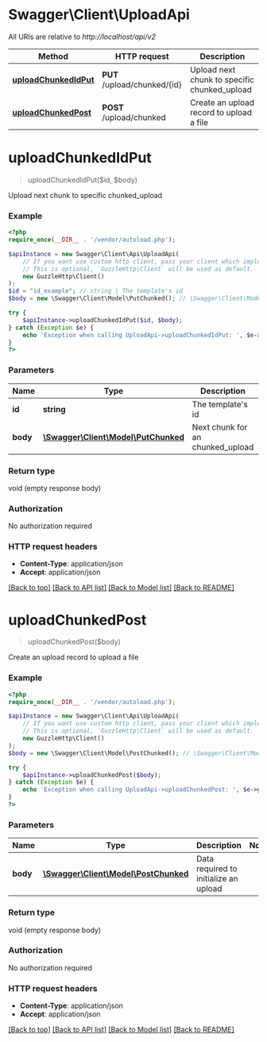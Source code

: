 # Swagger\Client\UploadApi

All URIs are relative to *http://localhost/api/v2*

 Method                                                    | HTTP request                 | Description                                  
-----------------------------------------------------------|------------------------------|----------------------------------------------
 [**uploadChunkedIdPut**](UploadApi.md#uploadChunkedIdPut) | **PUT** /upload/chunked/{id} | Upload next chunk to specific chunked_upload 
 [**uploadChunkedPost**](UploadApi.md#uploadChunkedPost)   | **POST** /upload/chunked     | Create an upload record to upload a file     

# **uploadChunkedIdPut**

> uploadChunkedIdPut($id, $body)

Upload next chunk to specific chunked_upload

### Example

```php
<?php
require_once(__DIR__ . '/vendor/autoload.php');

$apiInstance = new Swagger\Client\Api\UploadApi(
    // If you want use custom http client, pass your client which implements `GuzzleHttp\ClientInterface`.
    // This is optional, `GuzzleHttp\Client` will be used as default.
    new GuzzleHttp\Client()
);
$id = "id_example"; // string | The template's id
$body = new \Swagger\Client\Model\PutChunked(); // \Swagger\Client\Model\PutChunked | Next chunk for an chunked_upload

try {
    $apiInstance->uploadChunkedIdPut($id, $body);
} catch (Exception $e) {
    echo 'Exception when calling UploadApi->uploadChunkedIdPut: ', $e->getMessage(), PHP_EOL;
}
?>
```

### Parameters

 Name     | Type                                                           | Description                      | Notes 
----------|----------------------------------------------------------------|----------------------------------|-------
 **id**   | **string**                                                     | The template&#39;s id            |
 **body** | [**\Swagger\Client\Model\PutChunked**](../Model/PutChunked.md) | Next chunk for an chunked_upload |

### Return type

void (empty response body)

### Authorization

No authorization required

### HTTP request headers

- **Content-Type**: application/json
- **Accept**: application/json

[[Back to top]](#) [[Back to API list]](../README.md#documentation-for-api-endpoints) [[Back to Model list]](../README.md#documentation-for-models) [[Back to README]](../README.md)

# **uploadChunkedPost**

> uploadChunkedPost($body)

Create an upload record to upload a file

### Example

```php
<?php
require_once(__DIR__ . '/vendor/autoload.php');

$apiInstance = new Swagger\Client\Api\UploadApi(
    // If you want use custom http client, pass your client which implements `GuzzleHttp\ClientInterface`.
    // This is optional, `GuzzleHttp\Client` will be used as default.
    new GuzzleHttp\Client()
);
$body = new \Swagger\Client\Model\PostChunked(); // \Swagger\Client\Model\PostChunked | Data required to initialize an upload

try {
    $apiInstance->uploadChunkedPost($body);
} catch (Exception $e) {
    echo 'Exception when calling UploadApi->uploadChunkedPost: ', $e->getMessage(), PHP_EOL;
}
?>
```

### Parameters

 Name     | Type                                                             | Description                           | Notes 
----------|------------------------------------------------------------------|---------------------------------------|-------
 **body** | [**\Swagger\Client\Model\PostChunked**](../Model/PostChunked.md) | Data required to initialize an upload |

### Return type

void (empty response body)

### Authorization

No authorization required

### HTTP request headers

- **Content-Type**: application/json
- **Accept**: application/json

[[Back to top]](#) [[Back to API list]](../README.md#documentation-for-api-endpoints) [[Back to Model list]](../README.md#documentation-for-models) [[Back to README]](../README.md)

